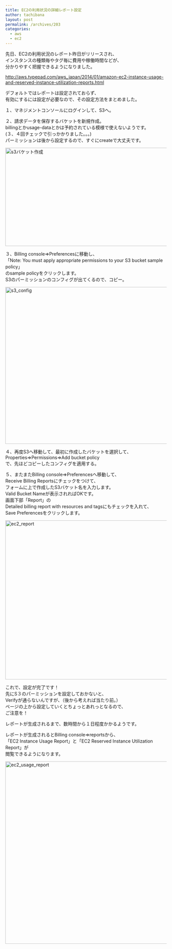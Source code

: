 ```yaml
---
title: EC2の利用状況の詳細レポート設定
author: tachibana
layout: post
permalink: /archives/203
categories:
  - aws
  - ec2
---
```

先日、EC2の利用状況のレポート昨日がリリースされ、  
インスタンスの種類毎やタグ毎に費用や稼働時間などが、  
分かりやすく把握できるようになりました。

http://aws.typepad.com/aws_japan/2014/01/amazon-ec2-instance-usage-and-reserved-instance-utilization-reports.html

デフォルトではレポートは設定されておらず、  
有効にするには設定が必要なので、その設定方法をまとめました。

１、マネジメントコンソールにログインして、S3へ。

２、請求データを保存するバケットを新規作成。  
billingとかusage-dataとかは予約されている模様で使えないようです。  
(３、４回チェックで引っかかりました。。。)  
パーミッションは後から設定するので、すぐにcreateで大丈夫です。

[<img class="size-full wp-image-204" alt="s3バケット作成" src="http://static.heptagon.co.jp/blog/wp-content/uploads/2014/02/スクリーンショット-2014-02-04-17.26.30.png" width="729" height="307" />][1]

３、Billing console=>Preferencesに移動し、  
「Note: You must apply appropriate permissions to your S3 bucket sample policy」  
のsample policyをクリックします。  
S3のパーミッションのコンフィグが出てくるので、コピー。

[<img class="alignnone size-full wp-image-210" alt="s3_config" src="http://static.heptagon.co.jp/blog/wp-content/uploads/2014/02/スクリーンショット-2014-02-04-17.36.52.png" width="556" height="490" />][2]

４、再度S3へ移動して、最初に作成したバケットを選択して、  
Properties=>Permissions=>Add bucket policy  
で、先ほどコピーしたコンフィグを適用する。

５、またまたBilling console=>Preferencesへ移動して、  
Receive Billing Reportsにチェックをつけて、  
フォームに上で作成したS3バケット名を入力します。  
Valid Bucket Nameが表示されればOKです。  
画面下部「Report」の  
Detailed billing report with resources and tagsにもチェックを入れて、  
Save Preferencesをクリックします。

[<img class="alignnone size-full wp-image-207" alt="ec2_report" src="http://static.heptagon.co.jp/blog/wp-content/uploads/2014/02/スクリーンショット-2014-02-04-17.51.46.png" width="1048" height="497" />][3]

これで、設定が完了です！  
先にS３のパーミッションを設定しておかないと、  
Verifyが通らないんですが、（後から考えれば当たり前。）  
ページの上から設定していくとちょっとあれっとなるので、  
ご注意を！

レポートが生成されるまで、数時間から１日程度かかるようです。

レポートが生成されるとBilling console=>reportsから、  
「EC2 Instance Usage Report」と「EC2 Reserved Instance Utilization Report」が  
閲覧できるようになります。

[<img class="alignnone size-full wp-image-208" alt="ec2_usage_report" src="http://static.heptagon.co.jp/blog/wp-content/uploads/2014/02/スクリーンショット-2014-02-04-17.58.04.png" width="1310" height="570" />][4]

 [1]: http://static.heptagon.co.jp/blog/wp-content/uploads/2014/02/スクリーンショット-2014-02-04-17.26.30.png
 [2]: http://static.heptagon.co.jp/blog/wp-content/uploads/2014/02/スクリーンショット-2014-02-04-17.36.52.png
 [3]: http://static.heptagon.co.jp/blog/wp-content/uploads/2014/02/スクリーンショット-2014-02-04-17.51.46.png
 [4]: http://static.heptagon.co.jp/blog/wp-content/uploads/2014/02/スクリーンショット-2014-02-04-17.58.04.png